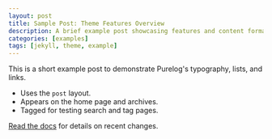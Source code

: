 ```yaml
---
layout: post
title: Sample Post: Theme Features Overview
description: A brief example post showcasing features and content formatting.
categories: [examples]
tags: [jekyll, theme, example]
---
```


This is a short example post to demonstrate Purelog's typography, lists, and links.

- Uses the `post` layout.
- Appears on the home page and archives.
- Tagged for testing search and tag pages.

[Read the docs](../docs/CHANGELOG.md) for details on recent changes.
